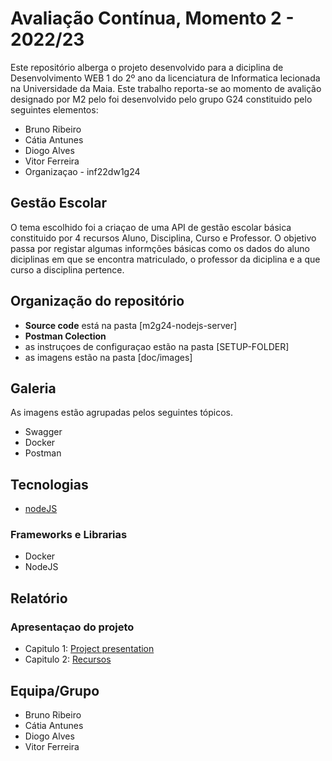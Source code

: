 # Avaliação Contínua, Momento 2 - 2022/23

Este repositório alberga o projeto desenvolvido para a diciplina de Desenvolvimento WEB 1 do 2º ano da licenciatura de Informatica lecionada na Universidade da Maia.
Este trabalho reporta-se ao momento de avalição designado  por M2 pelo foi desenvolvido pelo grupo G24 constituido pelo seguintes elementos:
* Bruno Ribeiro
* Cátia Antunes
* Diogo Alves
* Vitor Ferreira
* Organizaçao - inf22dw1g24

## Gestão Escolar
O tema escolhido foi a criaçao de uma API de gestão escolar básica constituido por 4 recursos Aluno, Disciplina, Curso e Professor.  O objetivo passa por registar algumas informções básicas como os dados do aluno diciplinas em que se encontra matriculado,  o professor da diciplina e a que curso a disciplina pertence.

## Organização do repositório
* **Source code** está na pasta [m2g24-nodejs-server]
* **Postman Colection** 
* as instruçoes de configuraçao estão na pasta [SETUP-FOLDER]
* as imagens estão na pasta [doc/images]


## Galeria
As imagens estão agrupadas  pelos seguintes tópicos.
* Swagger
* Docker
* Postman

## Tecnologias
* [nodeJS](https://nodejs.org/en/)

### Frameworks e Librarias
* Docker
* NodeJS

## Relatório

### Apresentaçao do projeto
* Capitulo 1: [Project presentation](doc/c1.md)
* Capitulo 2: [Recursos](doc/c2.md)


## Equipa/Grupo
* Bruno Ribeiro
* Cátia Antunes
* Diogo Alves
* Vitor Ferreira
